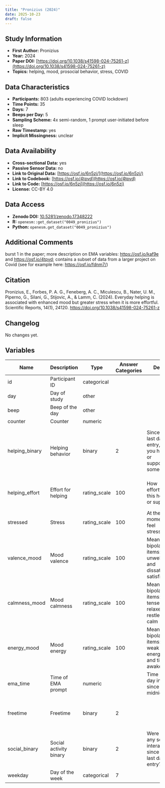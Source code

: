 ```yaml
---
title: "Pronizius (2024)"
date: 2025-10-23
draft: false
---
```



## Study Information

- **First Author:** Pronizius
- **Year:** 2024
- **Paper DOI:** [https://doi.org/10.1038/s41598-024-75261-z](https://doi.org/10.1038/s41598-024-75261-z)
- **Topics:** helping, mood, prosocial behavior, stress, COVID

## Data Characteristics

- **Participants:** 803 (adults experiencing COVID lockdown)
- **Time Points:** 35
- **Days:** 7
- **Beeps per Day:** 5
- **Sampling Scheme:** 4x semi-random, 1 prompt user-initiated before sleep
- **Raw Timestamp:** yes
- **Implicit Missingness:** unclear

## Data Availability

- **Cross-sectional Data:** yes
- **Passive Sensor Data:** no
- **Link to Original Data:** [https://osf.io/6n5zj/](https://osf.io/6n5zj/)
- **Link to Codebook:** [https://osf.io/4tpvd](https://osf.io/4tpvd)
- **Link to Code:** [https://osf.io/6n5zj](https://osf.io/6n5zj)
- **License:** CC-BY 4.0

## Data Access

- **Zenodo DOI:** [10.5281/zenodo.17348222](https://doi.org/10.5281/zenodo.17348222)
- **R:** `openesm::get_dataset("0049_pronizius")`
- **Python:** `openesm.get_dataset("0049_pronizius")`

## Additional Comments

burst 1 in the paper; more description on EMA variables: https://osf.io/kaf9e and https://osf.io/4tpvd; contains a subset of data from a larger project on Covid (see for example here: https://osf.io/fdnm7/)


## Citation

Pronizius, E., Forbes, P. A. G., Feneberg, A. C., Miculescu, B., Nater, U. M., Piperno, G., Silani, G., Stijovic, A., & Lamm, C. (2024). Everyday helping is associated with enhanced mood but greater stress when it is more effortful. Scientific Reports, 14(1), 24120. https://doi.org/10.1038/s41598-024-75261-z




## Changelog

No changes yet.

## Variables

| Name | Description | Type | Answer Categories | Details | Labels | Transformation | Source | Assessment Type | Construct | Comments |
|------|-------------|------|------------------|---------|--------|----------------|--------|----------------|----------|----------|
| id | Participant ID | categorical |  |  |  |  |  | ESM |  |  |
| day | Day of study | other |  |  |  |  |  | ESM |  |  |
| beep | Beep of the day | other |  |  |  |  |  | ESM |  |  |
| counter | Counter | numeric |  |  |  |  |  | ESM |  |  |
| helping_binary | Helping behavior | binary | 2 | Since the last data entry, have you helped or supported someone? | 0 = no<br>1 = yes |  |  | ESM | helping behavior, prosocial behavior, social behavior, big five, agreeableness |  |
| helping_effort | Effort for helping | rating_scale | 100 | How effortful was this helping or support? | 0 = not at all<br>100 = very much |  |  | ESM | helping effort, prosocial behavior, social behavior |  |
| stressed | Stress | rating_scale | 100 | At the moment, I feel stressed | 0 = not at all<br>100 = very much |  |  | ESM | stress, negative affect, affect |  |
| valence_mood | Mood valence | rating_scale | 100 | Mean of two bipolar items: unwell-well and dissatisfied-satisfied | 0 = not at all<br>100 = very much | mean-scored | Adapted multidimensional mood questionnaire | ESM | affect, valence, satisfaction, wellness |  |
| calmness_mood | Mood calmness | rating_scale | 100 | Mean of two bipolar items: tense-relaxed and restless-calm | 0 = not at all<br>100 = very much |  | Adapted multidimensional mood questionnaire | ESM | affect, calmness, relaxation, restlessness, tenseness |  |
| energy_mood | Mood energy | rating_scale | 100 | Mean of two bipolar items: weak-energetic and tired-awake | 0 = not at all<br>100 = very much |  | Adapted multidimensional mood questionnaire | ESM | affect, energy, tiredness |  |
| ema_time | Time of EMA prompt | numeric |  | Time of the day in hours since midnight |  |  |  | ESM |  |  |
| freetime | Freetime | binary | 2 |  | 0 = current data entry while working/studying<br>1 = during free time |  |  | ESM | activity, context |  |
| social_binary | Social activity binary | binary | 2 | Were there any social interactions since the last data entry? | 0 = No<br>1 = Yes |  |  | ESM | social interaction |  |
| weekday | Day of the week | categorical | 7 |  |  |  |  | ESM |  |  |
